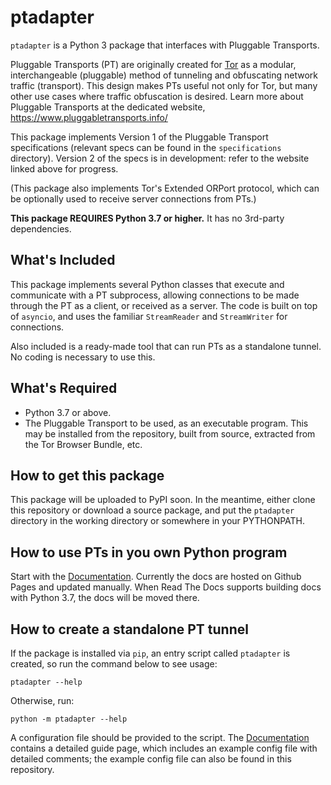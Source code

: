 # ptadapter

`ptadapter` is a Python 3
package that interfaces with Pluggable Transports.

Pluggable Transports (PT) are originally created for [Tor] as a modular,
interchangeable (pluggable) method of tunneling and obfuscating
network traffic (transport). This design makes PTs useful not only for
Tor, but many other use cases where traffic obfuscation is desired.
Learn more about Pluggable Transports at the dedicated website,
https://www.pluggabletransports.info/

[Tor]: https://torproject.org/

This package implements Version 1 of the Pluggable Transport
specifications (relevant specs can be found in the `specifications`
directory). Version 2 of the specs is in development: refer to the
website linked above for progress.

(This package also implements Tor's Extended ORPort protocol, which
can be optionally used to receive server connections from PTs.)

**This package REQUIRES Python 3.7 or higher.** It has no 3rd-party
dependencies.

## What's Included

This package implements several Python classes that execute and
communicate with a PT subprocess, allowing connections to be made
through the PT as a client, or received as a server.
The code is built on top of `asyncio`, and uses the familiar
`StreamReader` and `StreamWriter` for connections.

Also included is a ready-made tool that can run PTs as a standalone
tunnel. No coding is necessary to use this.

## What's Required

* Python 3.7 or above.
* The Pluggable Transport to be used, as an executable program. This
  may be installed from the repository, built from source, extracted
  from the Tor Browser Bundle, etc.

## How to get this package

This package will be uploaded to PyPI soon. In the meantime, either
clone this repository or download a source package, and put the
`ptadapter` directory in the working directory or somewhere in your
PYTHONPATH.

## How to use PTs in you own Python program

Start with the [Documentation]. Currently the docs are hosted on
Github Pages and updated manually. When Read The Docs supports building
docs with Python 3.7, the docs will be moved there.

[Documentation]: https://twisteroidambassador.github.io/ptadapter-docs/

## How to create a standalone PT tunnel

If the package is installed via `pip`, an entry script called
`ptadapter` is created, so run the command below to see usage:

    ptadapter --help

Otherwise, run:

    python -m ptadapter --help

A configuration file should be provided to the script.
The [Documentation] contains a detailed guide page, which includes
an example config file with detailed comments; the example config file
can also be found in this repository.
